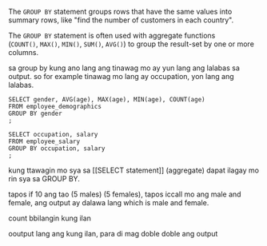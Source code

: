  The `GROUP BY` statement groups rows that have the same values into summary rows, like "find the number of customers in each country".

The `GROUP BY` statement is often used with aggregate functions (`COUNT()`, `MAX()`, `MIN()`, `SUM()`, `AVG()`) to group the result-set by one or more columns.

sa group by kung ano lang ang tinawag mo ay yun lang ang lalabas sa output. so for example tinawag mo lang ay occupation, yon lang ang lalabas.

```
SELECT gender, AVG(age), MAX(age), MIN(age), COUNT(age)
FROM employee_demographics
GROUP BY gender
;
```

```
SELECT occupation, salary
FROM employee_salary
GROUP BY occupation, salary
;
```

kung ttawagin mo sya sa [[SELECT statement]] (aggregate) dapat ilagay mo rin sya sa GROUP BY.

tapos if 10 ang tao (5 males) (5 females), tapos iccall mo ang male and female, ang output ay dalawa lang which is male and female.


count bbilangin kung ilan

ooutput lang ang kung ilan, para di mag doble doble ang output